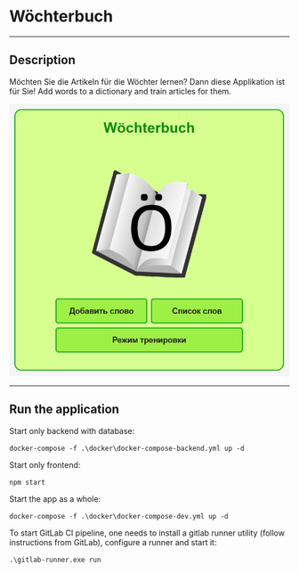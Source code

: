 # Wöchterbuch

---
## Description

Möchten Sie die Artikeln für die Wöchter lernen? Dann diese Applikation ist für Sie!
Add words to a dictionary and train articles for them.

![img.png](readme_imgs/main_page.png)

---

## Run the application

Start only backend with database:
```
docker-compose -f .\docker\docker-compose-backend.yml up -d
```

Start only frontend:
```
npm start
```

Start the app as a whole:
```
docker-compose -f .\docker\docker-compose-dev.yml up -d
```

To start GitLab CI pipeline, one needs to install a gitlab runner utility (follow instructions from GitLab), configure a runner and start it:
```
.\gitlab-runner.exe run
```
